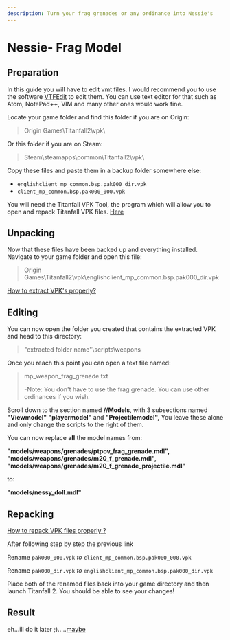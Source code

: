 ```yaml
---
description: Turn your frag grenades or any ordinance into Nessie's
---
```


# Nessie- Frag Model

## Preparation <a id="preparation"></a>

In this guide you will have to edit vmt files. I would recommend you to use the software [VTFEdit](https://noskill.gitbook.io/titanfall2/how-to-start-modding/modding-tools) to edit them. You can use text editor for that such as Atom, NotePad++, VIM and many other ones would work fine.

Locate your game folder and find this folder if you are on Origin:

> Origin Games\Titanfall2\vpk\

Or this folder if you are on Steam:

> Steam\steamapps\common\Titanfall2\vpk\

Copy these files and paste them in a backup folder somewhere else:

* `englishclient_mp_common.bsp.pak000_dir.vpk`
* `client_mp_common.bsp.pak000_000.vpk`

You will need the Titanfall VPK Tool, the program which will allow you to open and repack Titanfall VPK files. [Here](https://noskill.gitbook.io/titanfall2/how-to-start-modding/modding-tools)​

## Unpacking <a id="unpacking"></a>

Now that these files have been backed up and everything installed. Navigate to your game folder and open this file:

> Origin Games\Titanfall2\vpk\englishclient\_mp\_common.bsp.pak000\_dir.vpk

​[How to extract VPK's properly?](https://noskill.gitbook.io/titanfall2/how-to-start-modding/how-to-backup-extract-and-repack)​

## Editing

You can now open the folder you created that contains the extracted VPK and head to this directory:

> "extracted folder name"\scripts\weapons

Once you reach this point you can open a text file named:

> mp\_weapon\_frag\_grenade.txt
>
> -Note: You don't have to use the frag grenade. You can use other ordinances if you wish.

Scroll down to the section named **//Models**, with 3 subsections named **"Viewmodel"** **"playermodel"** and **"Projectilemodel",** You leave these alone and only change the scripts to the right of them.

You can now replace **all** the model names from: 

**"models/weapons/grenades/ptpov\_frag\_grenade.mdl",  "models/weapons/grenades/m20\_f\_grenade.mdl", "models/weapons/grenades/m20\_f\_grenade\_projectile.mdl"**

to:

**"models/nessy\_doll.mdl"**

## Repacking <a id="repacking"></a>

​[How to repack VPK files properly ?](https://noskill.gitbook.io/titanfall2/how-to-start-modding/how-to-backup-extract-and-repack)​

After following step by step the previous link

Rename `pak000_000.vpk` _to_ `client_mp_common.bsp.pak000_000.vpk`

Rename `pak000_dir.vpk` _to_ `englishclient_mp_common.bsp.pak000_dir.vpk`

Place both of the renamed files back into your game directory and then launch Titanfall 2. You should be able to see your changes!

## Result

eh...ill do it later ;\).....[maybe](https://gfycat.com/bestfilthykid)

